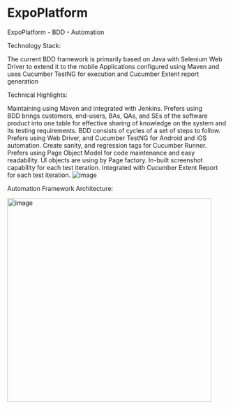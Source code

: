 # ExpoPlatform
ExpoPlatform - BDD - Automation 

Technology Stack:

The current BDD framework is primarily based on Java with Selenium Web Driver to extend it to the mobile Applications configured using Maven and uses Cucumber TestNG for execution and Cucumber Extent report generation


Technical Highlights:

Maintaining using Maven and integrated with Jenkins.
Prefers using  BDD brings customers, end-users, BAs, QAs, and SEs of the software product into one table for effective sharing of knowledge on the system and its testing requirements. BDD consists of cycles of a set of steps to follow.
Prefers using Web Driver, and Cucumber TestNG for Android and iOS automation.
Create sanity, and regression tags for Cucumber Runner.
Prefers using Page Object Model for code maintenance and easy readability.
UI objects are using by Page factory.
In-built screenshot capability for each test iteration.
Integrated with Cucumber Extent Report for each test iteration.
![image](https://user-images.githubusercontent.com/32735310/167136986-52f9287c-1685-453c-a889-bb981985a3ab.png)



Automation Framework Architecture:

<img width="468" alt="image" src="https://user-images.githubusercontent.com/32735310/167136739-2de25b97-05bf-45e4-b7c7-894953dc3e7a.png">



